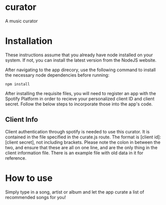 # curator
A music curator

# Installation
These instructions assume that you already have node installed on your system. If not, you can install the latest version from the NodeJS website.

After navigating to the app direcory, use the following command to install the necessary node dependencies before running:

    npm install

After installing the requisite files, you will need to register an app with the Spotify Platform in order to recieve your personalized client ID and client secret. Follow the below steps to incorporate those into the app's code.

## Client Info
Client authentication through spotify is needed to use this curator. It is contained in the file specified in the curate.js route. The format is [client id]:[client secret], not including brackets. Please note the colon in between the two, and ensure that these are all on one line, and are the only thing in the client information file. There is an example file with old data in it for reference.

# How to use
Simply type in a song, artist or album and let the app curate a list of recommended songs for you!